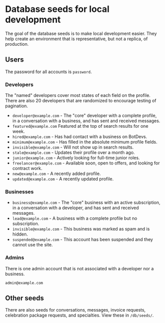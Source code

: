 # Database seeds for local development

The goal of the database seeds is to make local development easier. They help create an environment that is representative, but not a replica, of production.

## Users

The password for all accounts is `password`.

### Developers

The "named" developers cover most states of each field on the profile. There are also 20 developers that are randomized to encourage testing of pagination.

* `developer@example.com` - The "core" developer with a complete profile, in a conversation with a business, and has sent and received messages.
* `featured@example.com` Featured at the top of search results for one week.
* `hired@example.com` - Has had contact with a business on BotDevs.
* `minimum@example.com` - Has filled in the absolute minimum profile fields.
* `invisible@example.com` - Will not show up in search results.
* `stale@example.com` - Updates their profile over a month ago.
* `junior@example.com` - Actively looking for full-time junior roles.
* `freelancer@example.com` - Available soon, open to offers, and looking for contract work.
* `new@example.com` - A recently added profile.
* `updated@example.com` - A recently updated profile.

### Businesses

* `business@example.com` - The "core" business with an active subscription, in a conversation with a developer, and has sent and received messages.
* `lead@example.com` - A business with a complete profile but no subscription.
* `invisible@example.com` - This business was marked as spam and is hidden.
* `suspended@example.com` - This account has been suspended and they cannot use the site.

### Admins

There is one admin account that is not associated with a developer nor a business.

`admin@example.com`

## Other seeds

There are also seeds for conversations, messages, invoice requests, celebration package requests, and specialties. View these in `/db/seeds/`.
